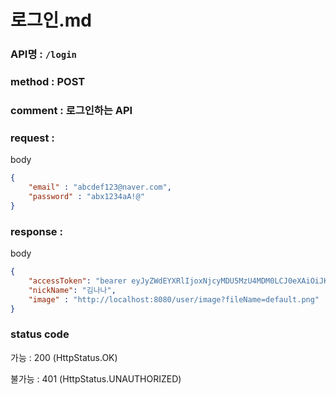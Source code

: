 # 로그인.md
### API명 : `/login`

### method : POST

### comment : 로그인하는 API

### request :

body
~~~json
{
    "email" : "abcdef123@naver.com",
    "password" : "abx1234aA!@"
}
~~~

### response :

body
~~~json
{
    "accessToken": "bearer eyJyZWdEYXRlIjoxNjcyMDU5MzU4MDM0LCJ0eXAiOiJKV1QiLCJhbGciOiJIUzI1NiJ9.eyJ1c2VyTnVtIjoxLCJuaWNrTmFtZSI6IuyghOq1reuFuOyYiOyekOuekSIsImxvZ2luVGltZSI6IjIwMjItMTItMjYgMjE6NTU6NTgiLCJleHAiOjE3MDM1OTUzNTh9.UiHTESGfYwckqACwcXr2ksgyvNFr_081cXIUtuLXh8c",
    "nickName": "김나나",
    "image" : "http://localhost:8080/user/image?fileName=default.png"
}
~~~
### status code
가능 : 200 (HttpStatus.OK)

불가능 : 401 (HttpStatus.UNAUTHORIZED)

